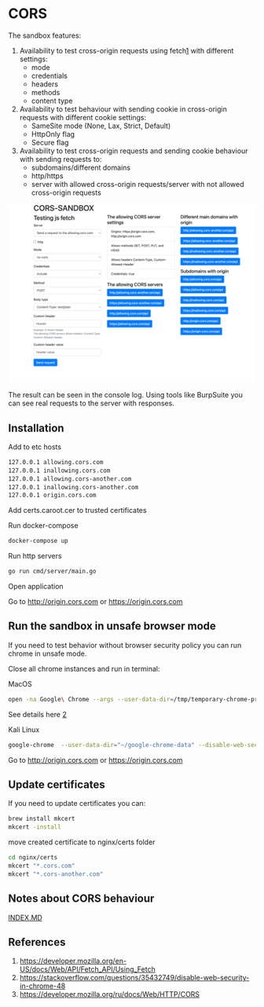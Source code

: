 # CORS

The sandbox features:
1. Availability to test cross-origin requests using fetch[1](#references) with different settings:
    - mode
    - credentials
    - headers
    - methods
    - content type 
2. Availability to test behaviour with sending cookie in cross-origin requests with different cookie settings:
    - SameSite mode (None, Lax, Strict, Default)
    - HttpOnly flag
    - Secure flag
3. Availability to test cross-origin requests and sending cookie behaviour with sending requests to:
    - subdomains/different domains
    - http/https
    - server with allowed cross-origin requests/server with not allowed cross-origin requests 

![example.png](assets/example.png)


The result can be seen in the console log.
Using tools like BurpSuite you can see real requests to the server with responses.

## Installation

Add to etc hosts

```bash
127.0.0.1 allowing.cors.com
127.0.0.1 inallowing.cors.com
127.0.0.1 allowing.cors-another.com
127.0.0.1 inallowing.cors-another.com
127.0.0.1 origin.cors.com
```

Add certs.caroot.cer to trusted certificates

Run docker-compose

```bash
docker-compose up
```

Run http servers
```bash
go run cmd/server/main.go
```

Open application

Go to http://origin.cors.com or https://origin.cors.com

## Run the sandbox in unsafe browser mode
If you need to test behavior without browser security policy you can run chrome in unsafe mode.

Close all chrome instances and run in terminal:

MacOS

```bash
open -na Google\ Chrome --args --user-data-dir=/tmp/temporary-chrome-profile-dir --disable-web-security --disable-site-isolation-trials
```

See details here [2](#references)

Kali Linux

```bash
google-chrome  --user-data-dir="~/google-chrome-data" --disable-web-security
```

Go to http://origin.cors.com or https://origin.cors.com

## Update certificates
If you need to update certificates you can:

```bash
brew install mkcert
mkcert -install
```

move created certificate to nginx/certs folder

```bash
cd nginx/certs
mkcert "*.cors.com"
mkcert "*.cors-another.com"
```
## Notes about CORS behaviour
[INDEX.MD](wiki%2FINDEX.MD)

## References
1. https://developer.mozilla.org/en-US/docs/Web/API/Fetch_API/Using_Fetch
2. https://stackoverflow.com/questions/35432749/disable-web-security-in-chrome-48
3. https://developer.mozilla.org/ru/docs/Web/HTTP/CORS

